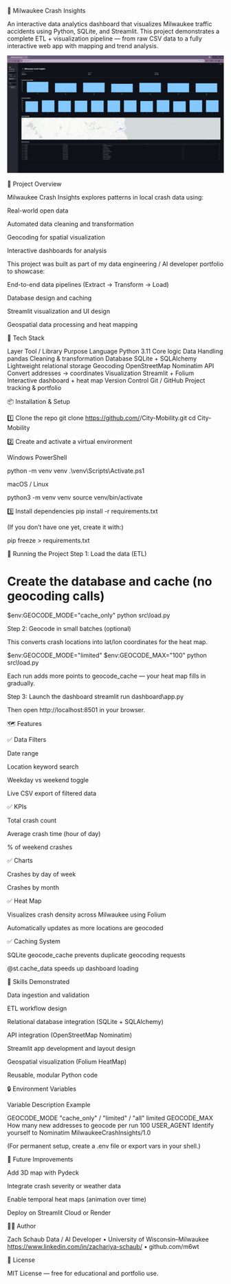 🚦 Milwaukee Crash Insights

An interactive data analytics dashboard that visualizes Milwaukee traffic accidents using Python, SQLite, and Streamlit.
This project demonstrates a complete ETL + visualization pipeline — from raw CSV data to a fully interactive web app with mapping and trend analysis.


![Dashboard Screenshot](docs/dashboard.png)


🧭 Project Overview

Milwaukee Crash Insights explores patterns in local crash data using:

Real-world open data

Automated data cleaning and transformation

Geocoding for spatial visualization

Interactive dashboards for analysis

This project was built as part of my data engineering / AI developer portfolio to showcase:

End-to-end data pipelines (Extract → Transform → Load)

Database design and caching

Streamlit visualization and UI design

Geospatial data processing and heat mapping

🧱 Tech Stack

Layer	Tool / Library	Purpose
Language	Python 3.11	Core logic
Data Handling	pandas	Cleaning & transformation
Database	SQLite + SQLAlchemy	Lightweight relational storage
Geocoding	OpenStreetMap Nominatim API	Convert addresses → coordinates
Visualization	Streamlit + Folium	Interactive dashboard + heat map
Version Control	Git / GitHub	Project tracking & portfolio

📦 Installation & Setup


1️⃣ Clone the repo
git clone https://github.com/<m6wt>/City-Mobility.git
cd City-Mobility

2️⃣ Create and activate a virtual environment

Windows PowerShell

python -m venv venv
.\venv\Scripts\Activate.ps1


macOS / Linux

python3 -m venv venv
source venv/bin/activate

3️⃣ Install dependencies
pip install -r requirements.txt


(If you don’t have one yet, create it with:)

pip freeze > requirements.txt

🚀 Running the Project
Step 1: Load the data (ETL)
# Create the database and cache (no geocoding calls)
$env:GEOCODE_MODE="cache_only"
python src\load.py

Step 2: Geocode in small batches (optional)

This converts crash locations into lat/lon coordinates for the heat map.

$env:GEOCODE_MODE="limited"
$env:GEOCODE_MAX="100"
python src\load.py


Each run adds more points to geocode_cache — your heat map fills in gradually.

Step 3: Launch the dashboard
streamlit run dashboard\app.py


Then open http://localhost:8501
in your browser.

🗺️ Features

✅ Data Filters

Date range

Location keyword search

Weekday vs weekend toggle

Live CSV export of filtered data

✅ KPIs

Total crash count

Average crash time (hour of day)

% of weekend crashes

✅ Charts

Crashes by day of week

Crashes by month

✅ Heat Map

Visualizes crash density across Milwaukee using Folium

Automatically updates as more locations are geocoded

✅ Caching System

SQLite geocode_cache prevents duplicate geocoding requests

@st.cache_data speeds up dashboard loading


🧠 Skills Demonstrated

Data ingestion and validation

ETL workflow design

Relational database integration (SQLite + SQLAlchemy)

API integration (OpenStreetMap Nominatim)

Streamlit app development and layout design

Geospatial visualization (Folium HeatMap)

Reusable, modular Python code

🔒 Environment Variables

Variable	Description	Example

GEOCODE_MODE	"cache_only" / "limited" / "all"	limited
GEOCODE_MAX	How many new addresses to geocode per run	100
USER_AGENT	Identify yourself to Nominatim	MilwaukeeCrashInsights/1.0

(For permanent setup, create a .env file or export vars in your shell.)

🌟 Future Improvements

Add 3D map with Pydeck

Integrate crash severity or weather data

Enable temporal heat maps (animation over time)

Deploy on Streamlit Cloud or Render

🧑‍💻 Author

Zach Schaub
Data / AI Developer • University of Wisconsin–Milwaukee
https://www.linkedin.com/in/zachariya-schaub/
 • github.com/m6wt

📜 License

MIT License — free for educational and portfolio use.

